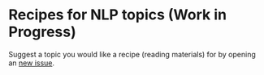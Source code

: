 # Recipes for NLP topics (Work in Progress)

Suggest a topic you would like a recipe (reading materials) for by opening an [new issue](https://github.com/omarsar/nlp-recipes/issues/new).
